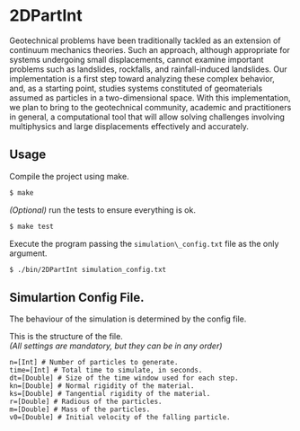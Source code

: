 # 2DPartInt

Geotechnical problems have been traditionally tackled as an extension of continuum mechanics theories. Such an approach, although appropriate for systems undergoing small displacements, cannot examine important problems such as landslides, rockfalls, and rainfall-induced landslides. Our implementation is a first step toward analyzing these complex behavior, and, as a starting point, studies systems constituted of geomaterials assumed as particles in a two-dimensional space. With this implementation, we plan to bring to the geotechnical community, academic and practitioners in general, a computational tool that will allow solving challenges involving multiphysics and large displacements effectively and accurately.

## Usage

Compile the project using make.

```bash
$ make
```

_(Optional)_ run the tests to ensure everything is ok.


```bash
$ make test
```

Execute the program passing the `simulation\_config.txt` file as the only argument.

```bash
$ ./bin/2DPartInt simulation_config.txt
```

## Simulartion Config File.

The behaviour of the simulation is determined by the config file.

This is the structure of the file.  
_(All settings are mandatory, but they can be in any order)_

```
n=[Int] # Number of particles to generate.
time=[Int] # Total time to simulate, in seconds.
dt=[Double] # Size of the time window used for each step.
kn=[Double] # Normal rigidity of the material.
ks=[Double] # Tangential rigidity of the material.
r=[Double] # Radious of the particles.
m=[Double] # Mass of the particles.
v0=[Double] # Initial velocity of the falling particle.
```
